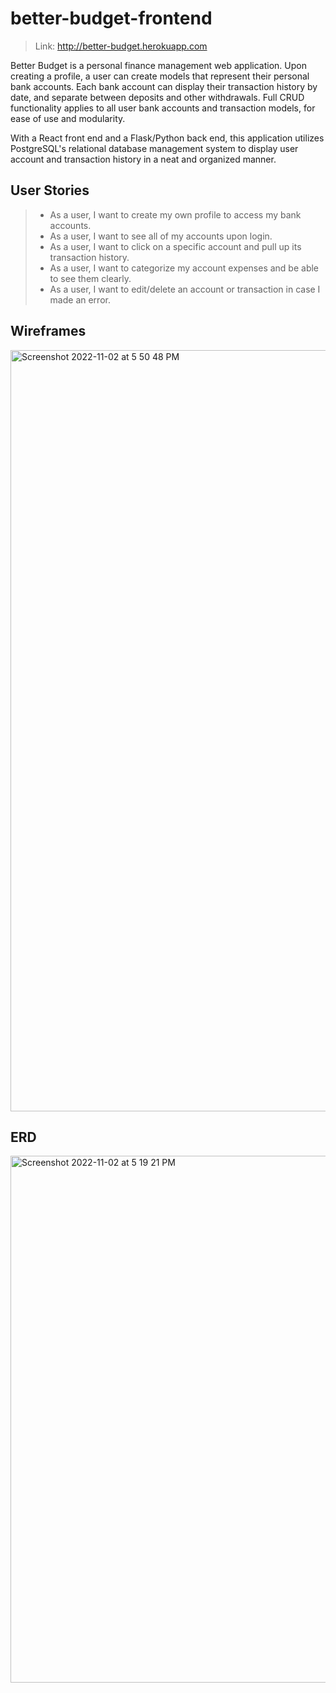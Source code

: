 # better-budget-frontend

>Link: http://better-budget.herokuapp.com

Better Budget is a personal finance management web application. Upon creating a profile, a user can create models that represent their personal bank accounts. Each bank account can display their transaction history by date, and separate between deposits and other withdrawals. Full CRUD functionality applies to all user bank accounts and transaction models, for ease of use and modularity. 

With a React front end and a Flask/Python back end, this application utilizes PostgreSQL's relational database management system to display user account and transaction history in a neat and organized manner.

## User Stories

> - As a user, I want to create my own profile to access my bank accounts.
> - As a user, I want to see all of my accounts upon login.
> - As a user, I want to click on a specific account and pull up its transaction history.
> - As a user, I want to categorize my account expenses and be able to see them clearly.
> - As a user, I want to edit/delete an account or transaction in case I made an error.

## Wireframes
<img width="1218" alt="Screenshot 2022-11-02 at 5 50 48 PM" src="https://user-images.githubusercontent.com/104398805/204670151-5cdd0e8f-9d7d-4463-bfa1-b080afa57007.png">


## ERD
<img width="843" alt="Screenshot 2022-11-02 at 5 19 21 PM" src="https://user-images.githubusercontent.com/104398805/204670135-494b3d42-3f55-4337-ac91-c11f78a54d20.png">
